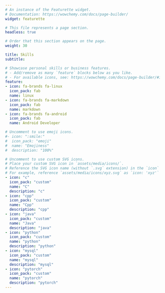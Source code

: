 ```yaml
---
# An instance of the Featurette widget.
# Documentation: https://wowchemy.com/docs/page-builder/
widget: featurette

# This file represents a page section.
headless: true

# Order that this section appears on the page.
weight: 30

title: Skills
subtitle:

# Showcase personal skills or business features.
# - Add/remove as many `feature` blocks below as you like.
# - For available icons, see: https://wowchemy.com/docs/page-builder/#icons
feature:
- icon: fa-brands fa-linux
  icon_pack: fab
  name: linux
- icon: fa-brands fa-markdown
  icon_pack: fab
  name: markdown
- icon: fa-brands fa-android
  icon_pack: fab
  name: Android Developer

# Uncomment to use emoji icons.
#- icon: ":smile:"
#  icon_pack: "emoji"
#  name: "Emojiness"
#  description: "100%"  

# Uncomment to use custom SVG icons.
# Place your custom SVG icon in `assets/media/icons/`.
# Reference the SVG icon name (without `.svg` extension) in the `icon` field.
# For example, reference `assets/media/icons/xyz.svg` as `icon: 'xyz'`
- icon: "c"
  icon_pack: "custom"
  name: "C"
  description: "c"
- icon: "cpp"
  icon_pack: "custom"
  name: "Cpp"
  description: "cpp"
- icon: "java"
  icon_pack: "custom"
  name: "Java"
  description: "java"
- icon: "python"
  icon_pack: "custom"
  name: "python"
  description: "python"
- icon: "mysql"
  icon_pack: "custom"
  name: "mysql"
  description: "mysql"
- icon: "pytorch"
  icon_pack: "custom"
  name: "pytorch"
  description: "pytorch"
---
```

